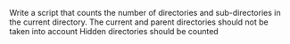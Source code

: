 Write a script that counts the number of directories and sub-directories in the current directory.
The current and parent directories should not be taken into account
Hidden directories should be counted
